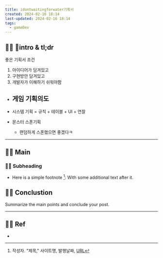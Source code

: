 ```yaml
---
title: idontwaitingforwater기획서
created: 2024-02-16 18:14
last-updated: 2024-02-16 18:14
tags:
  - gameDev
---
```


## 👯‍♂️ intro & tl;dr

좋은 기획서 조건 
1. 아이디어가 담겨있고
2. 구현방안 담겨있고
3. 개발자가 이해하기 쉬워야함

- 게임 기획의도
	-



- 시스템 기획 = 규칙 + 테이블 + UI + 연찰
- 몬스터 스폰기획
	- 랜덤하게 스폰했으면 좋겠다ㅋ

--- 

## 👯‍♂️ Main


### 👯‍♂️ Subheading

- Here is a simple footnote [^1]:  With some additional text after it.

## 👯‍♂️ Conclustion

Summarize the main points and conclude your post.

--- 

## 👯‍♂️ Ref

- [^1]:  작성자. "제목," 사이트명, 발행날짜, [URL](www.naver.com)

